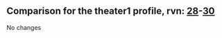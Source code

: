 ## Comparison for the theater1 profile, rvn: [28](https://github.com/PRO100KatYT/FortniteProfileRevisions/tree/main/profiles/theater1/28%20theater1.json)-[30](https://github.com/PRO100KatYT/FortniteProfileRevisions/tree/main/profiles/theater1/30%20theater1.json)

No changes
